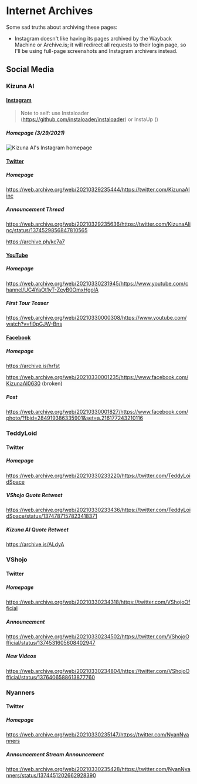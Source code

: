 # Internet Archives

Some sad truths about archiving these pages:
* Instagram doesn't like having its pages archived by the Wayback Machine or Archive.is; it will redirect all requests to their login page, so I'll be using full-page screenshots and Instagram archivers instead.

## Social Media

### Kizuna AI

#### [Instagram](https://www.instagram.com/a.i.channel_official/)
<!-- [Left Image](https://user-images.githubusercontent.com/25624882/112911473-8176c880-90c3-11eb-8885-cd338d1511cd.png) -->
> Note to self: use Instaloader (https://github.com/instaloader/instaloader) or InstaUp ()

##### Homepage (3/29/2021)
![Kizuna AI's Instagram homepage](https://user-images.githubusercontent.com/25624882/112913530-d0266180-90c7-11eb-950c-a1dfd2aff002.png)

#### [Twitter](https://twitter.com/KizunaAIinc/)

##### Homepage
https://web.archive.org/web/20210329235444/https://twitter.com/KizunaAIinc

##### Announcement Thread
https://web.archive.org/web/20210329235636/https://twitter.com/KizunaAIinc/status/1374529856847810565

https://archive.ph/kc7a7

#### [YouTube](https://www.youtube.com/channel/UC4YaOt1yT-ZeyB0OmxHgolA)

##### Homepage
https://web.archive.org/web/20210330231945/https://www.youtube.com/channel/UC4YaOt1yT-ZeyB0OmxHgolA

##### First Tour Teaser
https://web.archive.org/web/20210330000308/https://www.youtube.com/watch?v=fi0pGJW-Bns

#### [Facebook](https://www.facebook.com/KizunaAI0630)

##### Homepage
https://archive.is/hrfst

https://web.archive.org/web/20210330001235/https://www.facebook.com/KizunaAI0630 (broken)

##### Post
https://web.archive.org/web/20210330001827/https://www.facebook.com/photo/?fbid=284919386335901&set=a.216177243210116

### TeddyLoid

#### Twitter

##### Homepage
https://web.archive.org/web/20210330233220/https://twitter.com/TeddyLoidSpace

##### VShojo Quote Retweet
https://web.archive.org/web/20210330233436/https://twitter.com/TeddyLoidSpace/status/1374787157823418371

##### Kizuna AI Quote Retweet
https://archive.is/ALdyA

### VShojo

#### Twitter

##### Homepage
https://web.archive.org/web/20210330234318/https://twitter.com/VShojoOfficial

##### Announcement
https://web.archive.org/web/20210330234502/https://twitter.com/VShojoOfficial/status/1374531605608402947

##### New Videos
https://web.archive.org/web/20210330234804/https://twitter.com/VShojoOfficial/status/1376406588613877760

### Nyanners

#### Twitter

##### Homepage
https://web.archive.org/web/20210330235147/https://twitter.com/NyanNyanners

##### Announcement Stream Announcement
https://web.archive.org/web/20210330235428/https://twitter.com/NyanNyanners/status/1374451202662928390
